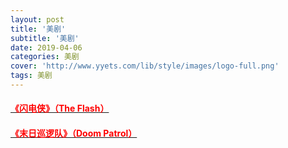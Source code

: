 ```yaml
---
layout: post
title: '美剧'
subtitle: '美剧'
date: 2019-04-06
categories: 美剧
cover: 'http://www.yyets.com/lib/style/images/logo-full.png'
tags: 美剧
---
```


#### [<font color="red">《闪电侠》（The Flash）</font>](https://share.weiyun.com/5B2UbTn)
#### [<font color="red">《末日巡逻队》（Doom Patrol）</font>](https://share.weiyun.com/5E3YVzN)
